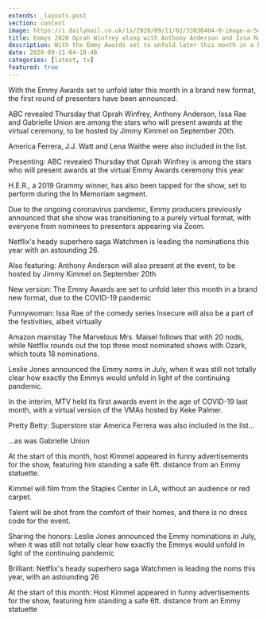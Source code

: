 ```yaml
---
extends: _layouts.post
section: content
image: https://i.dailymail.co.uk/1s/2020/09/11/02/33036404-0-image-a-54_1599786663517.jpg 
title: Emmys 2020 Oprah Winfrey along with Anthony Anderson and Issa Rae announced as presenters 
description: With the Emmy Awards set to unfold later this month in a brand new format, the first round of presenters have been announced. 
date: 2020-09-11-04-18-48 
categories: [latest, tv] 
featured: true 
--- 
```

With the Emmy Awards set to unfold later this month in a brand new format, the first round of presenters have been announced.

ABC revealed Thursday that Oprah Winfrey, Anthony Anderson, Issa Rae and Gabrielle Union are among the stars who will present awards at the virtual ceremony, to be hosted by Jimmy Kimmel on September 20th.

America Ferrera, J.J. Watt and Lena Waithe were also included in the list.

Presenting: ABC revealed Thursday that Oprah Winfrey is among the stars who will present awards at the virtual Emmy Awards ceremony this year

 H.E.R., a 2019 Grammy winner, has also been tapped for the show, set to perform during the In Memoriam segment.

Due to the ongoing coronavirus pandemic, Emmy producers previously announced that she show was transitioning to a purely virtual format, with everyone from nominees to presenters appearing via Zoom.

Netflix's heady superhero saga Watchmen is leading the nominations this year with an astounding 26.  

Also featuring: Anthony Anderson will also present at the event, to be hosted by Jimmy Kimmel on September 20th

New version: The Emmy Awards are set to unfold later this month in a brand new format, due to the COVID-19 pandemic

Funnywoman: Issa Rae of the comedy series Insecure will also be a part of the festivities, albeit virtually 

Amazon mainstay The Marvelous Mrs. Maisel follows that with 20 nods, while Netflix rounds out the top three most nominated shows with Ozark, which touts 18 nominations.

Leslie Jones announced the Emmy noms in July, when it was still not totally clear how exactly the Emmys would unfold in light of the continuing pandemic.

In the interim, MTV held its first awards event in the age of COVID-19 last month, with a virtual version of the VMAs hosted by Keke Palmer.

Pretty Betty: Superstore star America Ferrera was also included in the list...

...as was Gabrielle Union

At the start of this month, host Kimmel appeared in funny advertisements for the show, featuring him standing a safe 6ft. distance from an Emmy statuette. 

Kimmel will film from the Staples Center in LA, without an audience or red carpet. 

Talent will be shot from the comfort of their homes, and there is no dress code for the event. 

Sharing the honors: Leslie Jones announced the Emmy nominations in July, when it was still not totally clear how exactly the Emmys would unfold in light of the continuing pandemic

Brilliant: Netflix's heady superhero saga Watchmen is leading the noms this year, with an astounding 26

At the start of this month: Host Kimmel appeared in funny advertisements for the show, featuring him standing a safe 6ft. distance from an Emmy statuette

